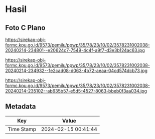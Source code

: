 # Hasil

## Foto C Plano

https://sirekap-obj-formc.kpu.go.id/9573/pemilu/ppwp/35/78/23/10/02/3578231002038-20240214-234801--e20624c7-7549-4c4f-a9f7-d3e3b124ac63.jpg

https://sirekap-obj-formc.kpu.go.id/9573/pemilu/ppwp/35/78/23/10/02/3578231002038-20240214-234932--1e2cad08-d063-4b72-aeaa-04cd574dcb73.jpg

https://sirekap-obj-formc.kpu.go.id/9573/pemilu/ppwp/35/78/23/10/02/3578231002038-20240214-235102--ab635b57-e5d5-4527-8063-bbeb0f3aa034.jpg


## Metadata

| Key        | Value               |
| ---------- | ------------------- |
| Time Stamp | 2024-02-15 00:41:44 |



